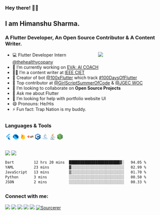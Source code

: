 ### Hey there! 👋🏻

## I am Himanshu Sharma. 
### A Flutter Developer, An Open Source Contributor & A Content Writer.

<div>
<img align="right" src="https://github.com/himanshusharma89/himanshusharma89/blob/master/coding.gif" width="40%"/>

- 💻 Flutter Developer Intern [@thehealthycopany](https://www.thehealthycompany.in/)
- 🔭 I’m currently working on [EVA: AI COACH](https://www.thehealthycompany.in/eva/)
- ✍🏻 I’m a content writer at [IEEE CIET](https://ieee.chitkara.edu.in/)
- 🤖 Creator of bot [@100xFlutter](https://twitter.com/100xFlutter) which track [#100DaysOfFlutter](https://twitter.com/search?q=%23100DaysOfFlutter&src=typed_query)
- 🥇 Top contributor at [@GirlScriptSummerOfCode](https://github.com/GirlScriptSummerOfCode) & [@JGEC WOC](https://github.com/JGEC-Winter-of-Code)
- 👯 I’m looking to collaborate on **Open Source Projects**
- 💬 Ask me about Flutter 
- 🤔 I’m looking for help with portfolio website UI
- 😄 Pronouns: He/His
- ⚡ Fun fact: Trap Nation is my buddy.
</div>

##

### Languages & Tools

<code><img height="20" src="https://raw.githubusercontent.com/github/explore/80688e429a7d4ef2fca1e82350fe8e3517d3494d/topics/flutter/flutter.png"></code>
<code><img height="20" src="https://raw.githubusercontent.com/github/explore/80688e429a7d4ef2fca1e82350fe8e3517d3494d/topics/dart/dart.png"></code>
<code><img height="20" src="https://raw.githubusercontent.com/github/explore/80688e429a7d4ef2fca1e82350fe8e3517d3494d/topics/firebase/firebase.png"></code>
<code><img height="20" src="https://raw.githubusercontent.com/github/explore/80688e429a7d4ef2fca1e82350fe8e3517d3494d/topics/git/git.png"></code>
<code><img height="20" src="https://raw.githubusercontent.com/github/explore/80688e429a7d4ef2fca1e82350fe8e3517d3494d/topics/cpp/cpp.png"></code>
<code><img height="20" src="https://raw.githubusercontent.com/github/explore/80688e429a7d4ef2fca1e82350fe8e3517d3494d/topics/c/c.png"></code>
<code><img height="20" src="https://raw.githubusercontent.com/github/explore/80688e429a7d4ef2fca1e82350fe8e3517d3494d/topics/java/java.png"></code>
<code><img height="20" src="https://raw.githubusercontent.com/github/explore/80688e429a7d4ef2fca1e82350fe8e3517d3494d/topics/nodejs/nodejs.png"></code>

##

<img align="center" src="https://github-readme-stats.vercel.app/api/top-langs/?username=himanshusharma89&hide_langs_below=1&&show_icons=true&title_color=08fdd8&icon_color=bb2acf&text_color=ffffff&bg_color=242424" /> <img align="center" src="https://github-readme-stats.vercel.app/api?username=himanshusharma89&&show_icons=true&title_color=08fdd8&icon_color=bb2acf&text_color=ffffff&bg_color=242424" width="55%"/> 

<!--START_SECTION:waka-->
```text
Dart         12 hrs 20 mins  ███████████████████████▓░   94.05 % 
YAML         23 mins         ▓░░░░░░░░░░░░░░░░░░░░░░░░   02.99 % 
JavaScript   13 mins         ▒░░░░░░░░░░░░░░░░░░░░░░░░   01.70 % 
Python       3 mins          ░░░░░░░░░░░░░░░░░░░░░░░░░   00.50 % 
JSON         2 mins          ░░░░░░░░░░░░░░░░░░░░░░░░░   00.33 % 
```
<!--END_SECTION:waka-->

##
### Connect with me:

[<img src="https://img.icons8.com/color/48/000000/twitter.png" width="3.5%"/>](https://twitter.com/_SharmaHimanshu) [<img src="https://img.icons8.com/color/48/000000/stackoverflow.png" width="3.5%"/>](https://stackoverflow.com/users/11545939/himanshu-sharma) [<img src="https://img.icons8.com/color/48/000000/linkedin.png" width="3.5%"/>](https://www.linkedin.com/in/himanshusharma89/) [<img src="https://img.icons8.com/ios-filled/50/000000/medium-monogram.png" width="3.5%"/>](https://medium.com/@rageremix) [<img src="https://img.icons8.com/ios-filled/96/000000/codepen.png" width="3.5%"/>](https://codepen.io/himanshusharma89) [<img src="https://sourcerer.io/icons/logo-sharing.svg" width="3.5%" alt="Sourcerer">](https://sourcerer.io/himanshusharma89)
